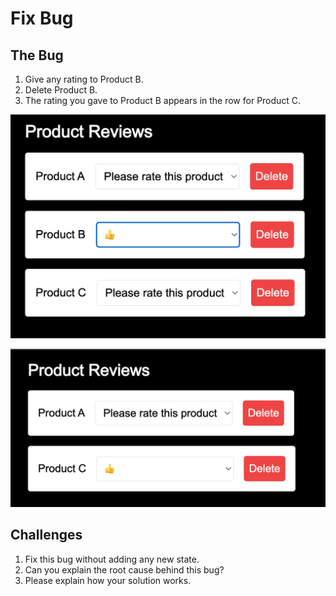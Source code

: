 # Fix Bug

## The Bug

1. Give any rating to Product B.
2. Delete Product B.
3. The rating you gave to Product B appears in the row for Product C.

![Screenshot showing rating given to Product B | width=300](image.png)

![Screenshot after deleting Product B | width=300](image-1.png)

## Challenges

1. Fix this bug without adding any new state.
2. Can you explain the root cause behind this bug?
3. Please explain how your solution works.
